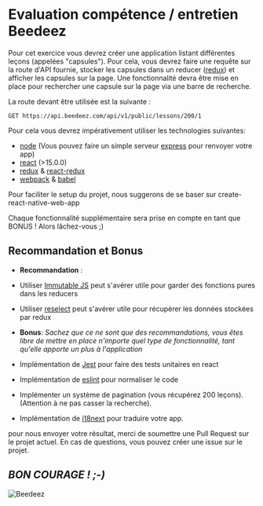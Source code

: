 # **Evaluation compétence / entretien Beedeez**

Pour cet exercice vous devrez créer une application listant différentes leçons (appelées "capsules"). Pour cela, vous devrez faire une requête sur la route d'API fournie, stocker les capsules dans un reducer ([redux](http://redux.js.org/)) et afficher les capsules sur la page. Une fonctionnalité devra être mise en place pour rechercher une capsule sur la page via une barre de recherche.

La route devant être utilisée est la suivante :

    GET https://api.beedeez.com/api/v1/public/lessons/200/1

Pour cela vous devrez impérativement utiliser les technologies suivantes:

- [node](https://nodejs.org/en/) (Vous pouvez faire un simple serveur [express](https://expressjs.com/) pour renvoyer votre app)
- [react](https://reactjs.org/) (>15.0.0)
- [redux](http://redux.js.org/) & [react-redux](https://github.com/reactjs/react-redux)
- [webpack](https://webpack.github.io/) & [babel](https://babeljs.io/)

Pour faciliter le setup du projet, nous suggerons de se baser sur create-react-native-web-app

Chaque fonctionnalité supplémentaire sera prise en compte en tant que BONUS ! Alors lâchez-vous ;)


## **Recommandation et Bonus**

- **Recommandation** :

- Utiliser [Immutable JS](https://facebook.github.io/immutable-js/) peut s'avérer utile pour garder des fonctions pures dans les reducers
- Utiliser [reselect](https://github.com/reactjs/reselect) peut s'avérer utile pour récupérer les données stockées par redux

- **Bonus**:
*Sachez que ce ne sont que des recommandations, vous êtes libre de mettre en place n'importe quel type de fonctionnalité, tant qu'elle apporte un plus à l'application*

- Implémentation de [Jest](http://facebook.github.io/jest/) pour faire des tests unitaires en react
- Implémentation de [eslint](https://eslint.org/) pour normaliser le code
- Implémenter un système de pagination (vous récupérez 200 leçons). (Attention à ne pas casser la recherche).
- Implémentation de [i18next](https://www.i18next.com/) pour traduire votre app.

pour nous envoyer votre résultat, merci de soumettre une Pull Request sur le projet actuel.
En cas de questions, vous pouvez créer une issue sur le projet.

## ***BON COURAGE ! ;-)***

![Beedeez](http://www.jaimelesstartups.fr/wp-content/uploads/2015/07/logo-Beedeez-01.png)
